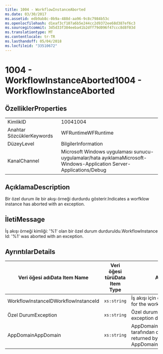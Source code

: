 ```yaml
---
title: 1004 - WorkflowInstanceAborted
ms.date: 03/30/2017
ms.assetid: edb9ab8c-0b9a-488d-aa96-9c8c7984b53c
ms.openlocfilehash: d1eaf3cf107a6b5e244cc2d9372ee68d387ef6c3
ms.sourcegitcommit: 3d5d33f384eeba41b2dff79d096f47ccc8d8f03d
ms.translationtype: MT
ms.contentlocale: tr-TR
ms.lasthandoff: 05/04/2018
ms.locfileid: "33510672"
---
```

# <a name="1004---workflowinstanceaborted"></a><span data-ttu-id="84c6c-102">1004 - WorkflowInstanceAborted</span><span class="sxs-lookup"><span data-stu-id="84c6c-102">1004 - WorkflowInstanceAborted</span></span>
## <a name="properties"></a><span data-ttu-id="84c6c-103">Özellikler</span><span class="sxs-lookup"><span data-stu-id="84c6c-103">Properties</span></span>  
  
|||  
|-|-|  
|<span data-ttu-id="84c6c-104">Kimlik</span><span class="sxs-lookup"><span data-stu-id="84c6c-104">ID</span></span>|<span data-ttu-id="84c6c-105">1004</span><span class="sxs-lookup"><span data-stu-id="84c6c-105">1004</span></span>|  
|<span data-ttu-id="84c6c-106">Anahtar Sözcükler</span><span class="sxs-lookup"><span data-stu-id="84c6c-106">Keywords</span></span>|<span data-ttu-id="84c6c-107">WFRuntime</span><span class="sxs-lookup"><span data-stu-id="84c6c-107">WFRuntime</span></span>|  
|<span data-ttu-id="84c6c-108">Düzey</span><span class="sxs-lookup"><span data-stu-id="84c6c-108">Level</span></span>|<span data-ttu-id="84c6c-109">Bilgiler</span><span class="sxs-lookup"><span data-stu-id="84c6c-109">Information</span></span>|  
|<span data-ttu-id="84c6c-110">Kanal</span><span class="sxs-lookup"><span data-stu-id="84c6c-110">Channel</span></span>|<span data-ttu-id="84c6c-111">Microsoft Windows uygulaması sunucu-uygulamalar/hata ayıklama</span><span class="sxs-lookup"><span data-stu-id="84c6c-111">Microsoft-Windows-Application Server-Applications/Debug</span></span>|  
  
## <a name="description"></a><span data-ttu-id="84c6c-112">Açıklama</span><span class="sxs-lookup"><span data-stu-id="84c6c-112">Description</span></span>  
 <span data-ttu-id="84c6c-113">Bir özel durum ile bir akışı örneği durdurdu gösterir.</span><span class="sxs-lookup"><span data-stu-id="84c6c-113">Indicates a worfklow instance has aborted with an exception.</span></span>  
  
## <a name="message"></a><span data-ttu-id="84c6c-114">İleti</span><span class="sxs-lookup"><span data-stu-id="84c6c-114">Message</span></span>  
 <span data-ttu-id="84c6c-115">İş akışı örneği kimliği: '%1' olan bir özel durum durduruldu.</span><span class="sxs-lookup"><span data-stu-id="84c6c-115">WorkflowInstance Id: '%1' was aborted with an exception.</span></span>  
  
## <a name="details"></a><span data-ttu-id="84c6c-116">Ayrıntılar</span><span class="sxs-lookup"><span data-stu-id="84c6c-116">Details</span></span>  
  
|<span data-ttu-id="84c6c-117">Veri öğesi adı</span><span class="sxs-lookup"><span data-stu-id="84c6c-117">Data Item Name</span></span>|<span data-ttu-id="84c6c-118">Veri öğesi türü</span><span class="sxs-lookup"><span data-stu-id="84c6c-118">Data Item Type</span></span>|<span data-ttu-id="84c6c-119">Açıklama</span><span class="sxs-lookup"><span data-stu-id="84c6c-119">Description</span></span>|  
|--------------------|--------------------|-----------------|  
|<span data-ttu-id="84c6c-120">WorkflowInstanceID</span><span class="sxs-lookup"><span data-stu-id="84c6c-120">WorkflowInstanceId</span></span>|`xs:string`|<span data-ttu-id="84c6c-121">İş akışı için örnek kimliği</span><span class="sxs-lookup"><span data-stu-id="84c6c-121">The instance id for the workflow</span></span>|  
|<span data-ttu-id="84c6c-122">Özel Durum</span><span class="sxs-lookup"><span data-stu-id="84c6c-122">Exception</span></span>|`xs:string`|<span data-ttu-id="84c6c-123">Özel durum için özel durum ayrıntıları</span><span class="sxs-lookup"><span data-stu-id="84c6c-123">The exception details for the exception</span></span>|  
|<span data-ttu-id="84c6c-124">AppDomain</span><span class="sxs-lookup"><span data-stu-id="84c6c-124">AppDomain</span></span>|`xs:string`|<span data-ttu-id="84c6c-125">AppDomain.CurrentDomain.FriendlyName tarafından döndürülen dize.</span><span class="sxs-lookup"><span data-stu-id="84c6c-125">The string returned by AppDomain.CurrentDomain.FriendlyName.</span></span>|
